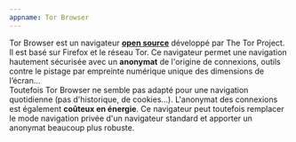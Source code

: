 ```yaml
---
appname: Tor Browser
---
```


Tor Browser est un navigateur [**open source**](https://gitweb.torproject.org/tor-browser.git/) développé par The Tor Project. Il est basé sur Firefox et le réseau Tor. Ce navigateur permet une navigation hautement sécurisée avec un **anonymat** de l'origine de connexions, outils contre le pistage par empreinte numérique unique des dimensions de l’écran...<br class="return" />Toutefois Tor Browser ne semble pas adapté pour une navigation quotidienne (pas d'historique, de cookies...). L'anonymat des connexions est également **coûteux en énergie**. Ce navigateur peut toutefois remplacer le mode navigation privée d'un navigateur standard et apporter un anonymat beaucoup plus robuste.

